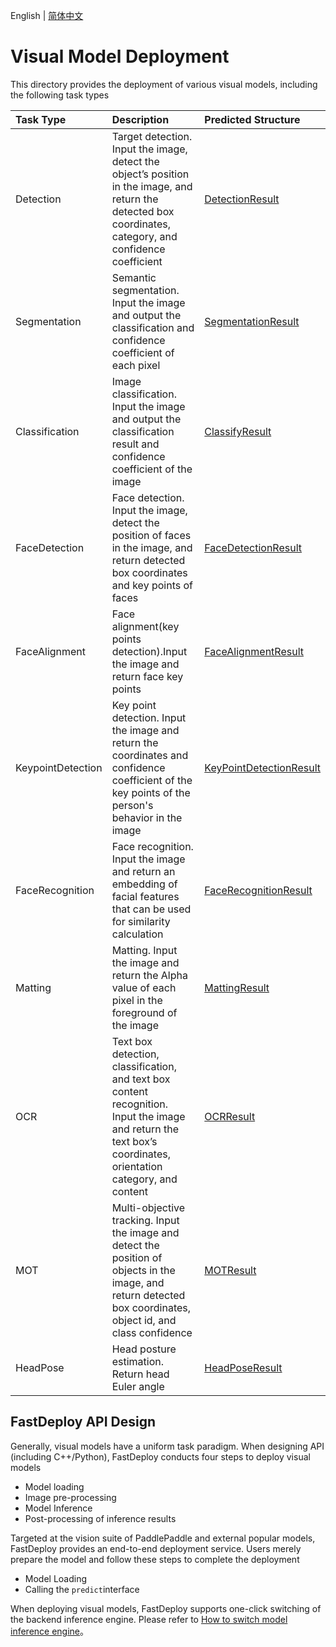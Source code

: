 English | [简体中文](README_CN.md) 

# Visual Model Deployment

This directory provides the deployment of various visual models, including the following task types

| Task Type           |  Description                               | Predicted Structure                                                                         |
|:-------------- |:----------------------------------- |:-------------------------------------------------------------------------------- |
| Detection      | Target detection. Input the image, detect the object’s position in the image, and return the detected box coordinates, category, and confidence coefficient | [DetectionResult](../../docs/api/vision_results/detection_result.md)       |
| Segmentation   | Semantic segmentation. Input the image and output the classification and confidence coefficient of each pixel         | [SegmentationResult](../../docs/api/vision_results/segmentation_result.md) |
| Classification | Image classification. Input the image and output the classification result and confidence coefficient of the image             | [ClassifyResult](../../docs/api/vision_results/classification_result.md)   |
| FaceDetection | Face detection. Input the image, detect the position of faces in the image, and return detected box coordinates and key points of faces            | [FaceDetectionResult](../../docs/api/vision_results/face_detection_result.md)   |
| FaceAlignment |  Face alignment(key points detection).Input the image and return face key points           | [FaceAlignmentResult](../../docs/api/vision_results/face_alignment_result.md)   |
| KeypointDetection   | Key point detection. Input the image and return the coordinates and confidence coefficient of the key points of the person's behavior in the image         | [KeyPointDetectionResult](../../docs/api/vision_results/keypointdetection_result.md) |
| FaceRecognition | Face recognition. Input the image and return an embedding of facial features that can be used for similarity calculation            | [FaceRecognitionResult](../../docs/api/vision_results/face_recognition_result.md)   |
| Matting | Matting. Input the image and return the Alpha value of each pixel in the foreground of the image           | [MattingResult](../../docs/api/vision_results/matting_result.md)   |
| OCR | Text box detection, classification, and text box content recognition. Input the image and return the text box’s coordinates, orientation category, and content         | [OCRResult](../../docs/api/vision_results/ocr_result.md)   |
| MOT | Multi-objective tracking. Input the image and detect the position of objects in the image, and return detected box coordinates, object id, and class confidence        | [MOTResult](../../docs/api/vision_results/mot_result.md)   |
| HeadPose | Head posture estimation. Return head Euler angle            | [HeadPoseResult](../../docs/api/vision_results/headpose_result.md)   |

## FastDeploy API Design

Generally, visual models have a uniform task paradigm. When designing API (including C++/Python), FastDeploy conducts four steps to deploy visual models

- Model loading
- Image pre-processing
- Model Inference
- Post-processing of inference results

Targeted at the vision suite of PaddlePaddle and external popular models, FastDeploy provides an end-to-end deployment service. Users merely prepare the model and follow these steps to complete the deployment

- Model Loading
- Calling the `predict`interface

When deploying visual models, FastDeploy supports one-click switching of the backend inference engine. Please refer to [How to switch model inference engine](../../docs/cn/faq/how_to_change_backend.md)。

